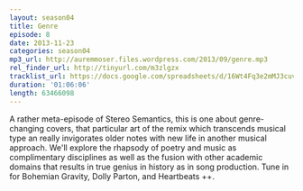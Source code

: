 ```yaml
---
layout: season04
title: Genre
episode: 8
date: 2013-11-23
categories: season04
mp3_url: http://auremmoser.files.wordpress.com/2013/09/genre.mp3
rel_finder_url: http://tinyurl.com/m3zlgzx
tracklist_url: https://docs.google.com/spreadsheets/d/16Wt4Fq3e2mMJ3cuv7RzLBnIbtC8Dz3_Jaru6sql-Gxs/edit?ts=5787e9db#gid=41
duration: '01:06:06'
length: 63466098
---
```


A rather meta-episode of Stereo Semantics, this is one about genre-changing covers, that particular art of the remix which transcends musical type an really invigorates older notes with new life in another musical approach. We'll explore the rhapsody of poetry and music as complimentary disciplines as well as the fusion with other academic domains that results in true genius in history as in song production. Tune in for Bohemian Gravity, Dolly Parton, and Heartbeats ++.
